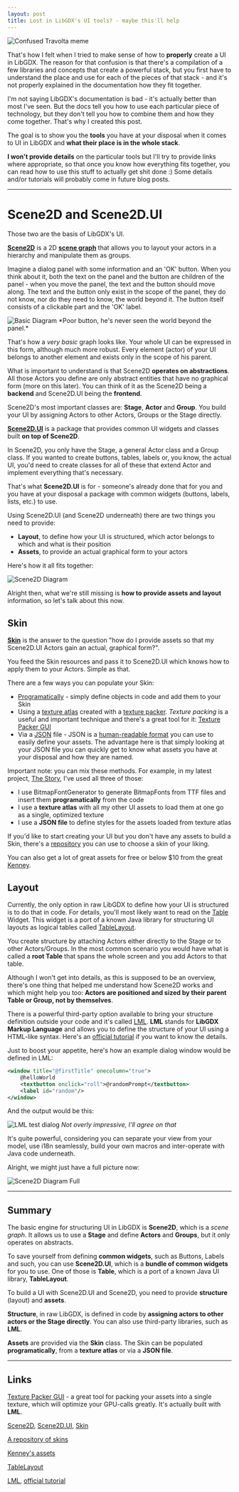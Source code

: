 ```yaml
---
layout: post
title: Lost in LibGDX's UI tools? - maybe this'll help
---
```


![Confused Travolta meme]({{site.baseurl}}/public/images/confused_travolta.gif)

That's how I felt when I tried to make sense of how to **properly** create a UI in LibGDX. The reason for that confusion is that there's a compilation of a few libraries and concepts that create a powerful stack, but you first have to understand the place and use for each of the pieces of that stack - and it's not properly explained in the documentation how they fit together.

I'm not saying LibGDX's documentation is bad - it's actually better than most I've seen. But the docs tell you how to use each particular piece of technology, but they don't tell you how to combine them and how they come together. That's why I created this post.

The goal is to show you the **tools** you have at your disposal when it comes to UI in LibGDX and **what their place is in the whole stack**.

**I won't provide details** on the particular tools but I'll try to provide links where appropriate, so that once you know how everything fits together, you can read how to use this stuff to actually get shit done :) Some details and/or tutorials will probably come in future blog posts.

---

# Scene2D and Scene2D.UI

Those two are the basis of LibGDX's UI.

**[Scene2D](https://github.com/libgdx/libgdx/wiki/Scene2d)** is a 2D [**scene graph**](https://en.wikipedia.org/wiki/Scene_graph) that allows you to layout your actors in a hierarchy and manipulate them as groups.

Imagine a dialog panel with some information and an 'OK' button. When you think about it, both the text on the panel and the button are children of the panel - when you move the panel, the text and the button should move along. The text and the button only exist in the scope of the panel, they do not know, nor do they need to know, the world beyond it. The button itself consists of a clickable part and the 'OK' label.

<img class="img-raw" src="/public/images/basic_diagram.png" alt="Basic Diagram">
*Poor button, he's never seen the world beyond the panel.*

That's how a *very basic* graph looks like. Your whole UI can be expressed in this form, although much more robust. Every element (actor) of your UI belongs to another element and exists only in the scope of his parent.

What is important to understand is that Scene2D **operates on abstractions**. All those Actors you define are only abstract entities that have no graphical form (more on this later). You can think of it as the Scene2D being a **backend** and Scene2D.UI being the **frontend**.

Scene2D's most important classes are: **Stage**, **Actor** and **Group**. You build your UI by assigning Actors to other Actors, Groups or the Stage directly.

**[Scene2D.UI](https://github.com/libgdx/libgdx/wiki/Scene2d.ui)** is a package that provides common UI widgets and classes built **on top of Scene2D**.

In Scene2D, you only have the Stage, a general Actor class and a Group class. If you wanted to create buttons, tables, labels or, you know, the actual UI, you'd need to create classes for all of these that extend Actor and implement everything that's necessary.

That's what **Scene2D.UI** is for - someone's already done that for you and you have at your disposal a package with common widgets (buttons, labels, lists, etc.) to use.

Using Scene2D.UI (and Scene2D underneath) there are two things you need to provide:
- **Layout**, to define how your UI is structured, which actor belongs to which and what is their position
- **Assets**, to provide an actual graphical form to your actors

Here's how it all fits together:

<img class="img-raw" src="/public/images/scene2d_diagram_1.png" alt="Scene2D Diagram">

Alright then, what we're still missing is **how to provide assets and layout** information, so let's talk about this now.

## Skin

**[Skin](https://github.com/libgdx/libgdx/wiki/Skin)** is the answer to the question "how do I provide assets so that my Scene2D.UI Actors gain an actual, graphical form?".

You feed the Skin resources and pass it to Scene2D.UI which knows how to apply them to your Actors. Simple as that.

There are a few ways you can populate your Skin:
- [Programatically](https://github.com/libgdx/libgdx/blob/master/tests/gdx-tests/src/com/badlogic/gdx/tests/UISimpleTest.java#L37) - simply define objects in code and add them to your Skin
- Using a [texture atlas](https://github.com/libgdx/libgdx/wiki/Texture-packer#textureatlas) created with a [texture packer](https://github.com/libgdx/libgdx/wiki/Texture-packer). *Texture packing* is a useful and important technique and there's a great tool for it: [Texture Packer GUI](https://github.com/crashinvaders/gdx-texture-packer-gui)
- Via a [JSON](https://github.com/libgdx/libgdx/wiki/Skin#skin-json) file - JSON is a [human-readable format](http://www.json.org/) you can use to easily define your assets. The advantage here is that simply looking at your JSON file you can quickly get to know what assets you have at your disposal and how they are named.

Important note: you can mix these methods. For example, in my latest project, [The Story](/introducing-the-story), I've used all three of those:
- I use BitmapFontGenerator to generate BitmapFonts from TTF files and insert them **programatically** from the code
- I use a **texture atlas** with all my other UI assets to load them at one go as a single, optimized texture
- I use a **JSON file** to define styles for the assets loaded from texture atlas

If you'd like to start creating your UI but you don't have any assets to build a Skin, there's a [repository](https://github.com/czyzby/gdx-skins) you can use to choose a skin of your liking.

You can also get a lot of great assets for free or below $10 from the great [Kenney](https://kenney.nl/assets).

## Layout

Currently, the only option in raw LibGDX to define how your UI is structured is to do that in code. For details, you'll most likely want to read on the [Table](https://github.com/libgdx/libgdx/wiki/Table) Widget. This widget is a port of a known Java library for structuring UI layouts as logical tables called [TableLayout](https://github.com/EsotericSoftware/tablelayout).

You create structure by attaching Actors either directly to the Stage or to other Actors/Groups. In the most common scenario you would have what is called a **root Table** that spans the whole screen and you add Actors to that table.

Although I won't get into details, as this is supposed to be an overview, there's one thing that helped me understand how Scene2D works and which might help you too: **Actors are positioned and sized by their parent Table or Group, not by themselves**.

There is a powerful third-party option available to bring your structure definition outside your code and it's called [LML](https://github.com/czyzby/gdx-lml/tree/master/lml). **LML** stands for **LibGDX Markup Language** and allows you to define the structure of your UI using a HTML-like syntax. Here's an [official tutorial](https://github.com/czyzby/gdx-lml/wiki/LibGDX-Markup-Language) if you want to know the details.

Just to boost your appetite, here's how an example dialog window would be defined in LML:

```xml
<window title="@firstTitle" onecolumn="true">
    @helloWorld
    <textbutton onclick="roll">@randomPrompt</textbutton>
    <label id="random"/>
</window>
```

And the output would be this:

![LML test dialog](https://raw.githubusercontent.com/wiki/czyzby/gdx-lml/lml/random.png)
*Not overly impressive, I'll agree on that*

It's quite powerful, considering you can separate your view from your model, use i18n seamlessly, build your own macros and inter-operate with Java code underneath.

Alright, we might just have a full picture now:

<img class="img-raw" src="/public/images/scene2d_diagram_2.png" alt="Scene2D Diagram Full">

---
## Summary

The basic engine for structuring UI in LibGDX is **Scene2D**, which is a *scene graph*. It allows us to use a **Stage** and define **Actors** and **Groups**, but it only operates on abstracts.

To save yourself from defining **common widgets**, such as Buttons, Labels and such, you can use **Scene2D.UI**, which is a **bundle of common widgets** for you to use. One of those is **Table**, which is a port of a known Java UI library, **TableLayout**.

To build a UI with Scene2D.UI and Scene2D, you need to provide **structure** (layout) and **assets**.

**Structure**, in raw LibGDX, is defined in code by **assigning actors to other actors or the Stage directly**. You can also use third-party libraries, such as **LML**.

**Assets** are provided via the **Skin** class. The Skin can be populated **programatically**, from a **texture atlas** or via a **JSON file**.

---
## Links

[Texture Packer GUI](https://github.com/crashinvaders/gdx-texture-packer-gui) - a great tool for packing your assets into a single texture, which will optimize your GPU-calls greatly. It's actually built with **LML**.

[Scene2D](https://github.com/libgdx/libgdx/wiki/Scene2d), [Scene2D.UI](https://github.com/libgdx/libgdx/wiki/Scene2d.ui), [Skin](https://github.com/libgdx/libgdx/wiki/Skin)

[A repository of skins](https://github.com/czyzby/gdx-skins)

[Kenney's assets](https://kenney.nl/assets)

[TableLayout](https://github.com/EsotericSoftware/tablelayout)

[LML](https://github.com/czyzby/gdx-lml/tree/master/lml), [official tutorial](https://github.com/czyzby/gdx-lml/wiki/LibGDX-Markup-Language)